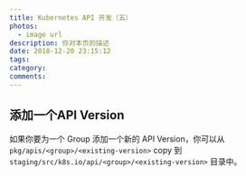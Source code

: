 ```yaml
---
title: Kubernetes API 开发（五）
photos:
  - image url
description: 你对本页的描述
date: 2018-12-20 23:15:12
tags:
category:
comments:
---
```


## 添加一个API Version

如果你要为一个 Group 添加一个新的 API Version，你可以从 `pkg/apis/<group>/<existing-version>` copy 到 `staging/src/k8s.io/api/<group>/<existing-version>` 目录中。

<!--more-->
